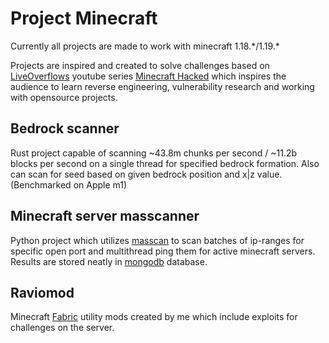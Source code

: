 # Project Minecraft

Currently all projects are made to work with minecraft 1.18.\*/1.19.\*

Projects are inspired and created to solve challenges based on [LiveOverflows](https://github.com/LiveOverflow) youtube series [Minecraft Hacked](https://www.youtube.com/watch?v=Ekcseve-mOg&list=PLhixgUqwRTjwvBI-hmbZ2rpkAl4lutnJG) which inspires the audience to learn reverse engineering, vulnerability research and working with opensource projects.

## Bedrock scanner

Rust project capable of scanning ~43.8m chunks per second / ~11.2b blocks per second on a single thread for specified bedrock formation. Also can scan for seed based on given bedrock position and x|z value. (Benchmarked on Apple m1)

## Minecraft server masscanner

Python project which utilizes [masscan](https://github.com/robertdavidgraham/masscan) to scan batches of ip-ranges for specific open port and multithread ping them for active minecraft servers. Results are stored neatly in [mongodb](https://www.mongodb.com/) database.

## Raviomod

Minecraft [Fabric](https://github.com/FabricMC) utility mods created by me which include exploits for challenges on the server.

